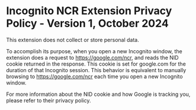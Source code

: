 # Incognito NCR Extension Privacy Policy - Version 1, October 2024

This extension does not collect or store personal data.

To accomplish its purpose, when you open a new Incognito window, the extension does a request to https://google.com/ncr,
and reads the NID cookie returned in the response. This cookie is set for google.com for the duration of that Incognito session.
This behavior is equivalent to manually browsing to https://google.com/ncr each time you open a new Incognito window.

For more information about the NID cookie and how Google is tracking you, please refer to their privacy policy.
